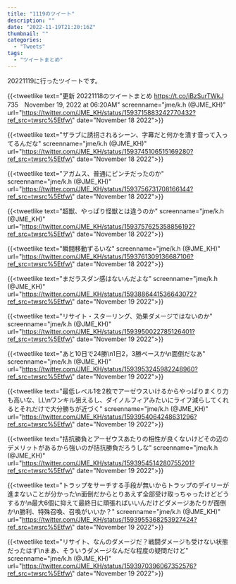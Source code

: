 ```yaml
---
title: "1119のツイート"
description: ""
date: "2022-11-19T21:20:16Z"
thumbnail: ""
categories:
  - "Tweets"
tags:
  - "ツイートまとめ"
---
```

20221119に行ったツイートです。
<!--more-->
{{<tweetlike text=\"更新 20221118のツイートまとめ https://t.co/iBzSurTWkJ 735　November 19, 2022 at 06:20AM\" screenname=\"jme/k.h (@JME_KH)\" url=\"https://twitter.com/JME_KH/status/1593715883242770432?ref_src=twsrc%5Etfw\" date=\"November 18 2022\">}}

{{<tweetlike text=\"ザラブに誘拐されるシーン、字幕だと何かを潰す音って入ってるんだな\" screenname=\"jme/k.h (@JME_KH)\" url=\"https://twitter.com/JME_KH/status/1593745106515169280?ref_src=twsrc%5Etfw\" date=\"November 18 2022\">}}

{{<tweetlike text=\"アガムス、普通にピンチだったのか\" screenname=\"jme/k.h (@JME_KH)\" url=\"https://twitter.com/JME_KH/status/1593756731708166144?ref_src=twsrc%5Etfw\" date=\"November 18 2022\">}}

{{<tweetlike text=\"超獣、やっぱり怪獣とは違うのか\" screenname=\"jme/k.h (@JME_KH)\" url=\"https://twitter.com/JME_KH/status/1593757625358856192?ref_src=twsrc%5Etfw\" date=\"November 18 2022\">}}

{{<tweetlike text=\"瞬間移動ずるいな\" screenname=\"jme/k.h (@JME_KH)\" url=\"https://twitter.com/JME_KH/status/1593761309136687106?ref_src=twsrc%5Etfw\" date=\"November 18 2022\">}}

{{<tweetlike text=\"まだラスダン感はないんだよな\" screenname=\"jme/k.h (@JME_KH)\" url=\"https://twitter.com/JME_KH/status/1593886441536643072?ref_src=twsrc%5Etfw\" date=\"November 19 2022\">}}

{{<tweetlike text=\"リサイト・スターリング、効果ダメージではないのか\" screenname=\"jme/k.h (@JME_KH)\" url=\"https://twitter.com/JME_KH/status/1593950022785126401?ref_src=twsrc%5Etfw\" date=\"November 19 2022\">}}

{{<tweetlike text=\"あと10日で24勝\n1日2，3勝ペースか\n面倒だなあ\" screenname=\"jme/k.h (@JME_KH)\" url=\"https://twitter.com/JME_KH/status/1593953245982248960?ref_src=twsrc%5Etfw\" date=\"November 19 2022\">}}

{{<tweetlike text=\"最低レベル1を2枚でアーゼウスいけるからやっぱりまくり力も高いな、LL\nワンキル狙えるし、ダイノルフィアみたいにライフ減らしてくれるとそれだけで大分勝ちが近づく\" screenname=\"jme/k.h (@JME_KH)\" url=\"https://twitter.com/JME_KH/status/1593954064248631296?ref_src=twsrc%5Etfw\" date=\"November 19 2022\">}}

{{<tweetlike text=\"拮抗勝負とアーゼウスあたりの相性が良くないけどその辺のデメリットがあるから強いのが拮抗勝負だろうしな\" screenname=\"jme/k.h (@JME_KH)\" url=\"https://twitter.com/JME_KH/status/1593954514280755201?ref_src=twsrc%5Etfw\" date=\"November 19 2022\">}}

{{<tweetlike text=\"トラップをサーチする手段が無いからトラップのデイリーが進まないことが分かった\n面倒だからとりあえず全部受け取っちゃったけどどうするか\n最大6個に抑えて最終日に頑張ればいいんだけどダメージあたりが面倒か\n勝利、特殊召喚、召喚がいいか？\" screenname=\"jme/k.h (@JME_KH)\" url=\"https://twitter.com/JME_KH/status/1593955368253927424?ref_src=twsrc%5Etfw\" date=\"November 19 2022\">}}

{{<tweetlike text=\"リサイト、なんのダメージだ？戦闘ダメージも受けない状態だったはず\nまあ、そういうダメージなんだな程度の疑問だけど\" screenname=\"jme/k.h (@JME_KH)\" url=\"https://twitter.com/JME_KH/status/1593970396067352576?ref_src=twsrc%5Etfw\" date=\"November 19 2022\">}}

